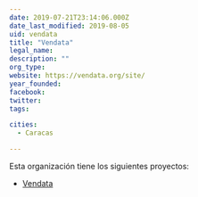 ```yaml
---
date: 2019-07-21T23:14:06.000Z
date_last_modified: 2019-08-05
uid: vendata
title: "Vendata"
legal_name: 
description: ""
org_type: 
website: https://vendata.org/site/
year_founded: 
facebook: 
twitter: 
tags:

cities: 
  - Caracas

---
```


Esta organización tiene los siguientes proyectos:

- [Vendata](/proyectos/vendata)
